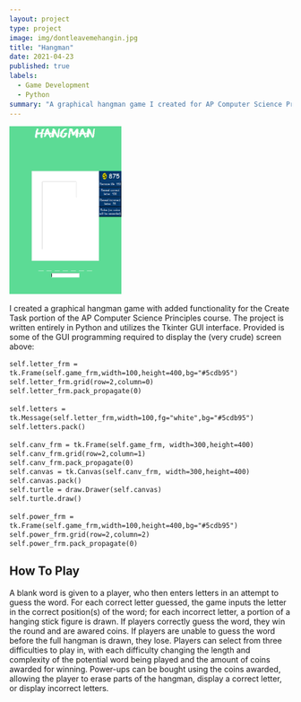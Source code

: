 ```yaml
---
layout: project
type: project
image: img/dontleavemehangin.jpg
title: "Hangman"
date: 2021-04-23
published: true
labels:
  - Game Development
  - Python
summary: "A graphical hangman game I created for AP Computer Science Principles."
---
```


<img width=200 src="../img/hangman.png">

I created a graphical hangman game with added functionality for the Create Task portion of the AP Computer Science Principles course. The project is written entirely in Python and utilizes the Tkinter GUI interface. Provided is some of the GUI programming required to display the (very crude) screen above:
```
self.letter_frm = tk.Frame(self.game_frm,width=100,height=400,bg="#5cdb95")
self.letter_frm.grid(row=2,column=0)
self.letter_frm.pack_propagate(0)

self.letters = tk.Message(self.letter_frm,width=100,fg="white",bg="#5cdb95")
self.letters.pack()

self.canv_frm = tk.Frame(self.game_frm, width=300,height=400)
self.canv_frm.grid(row=2,column=1)
self.canv_frm.pack_propagate(0)
self.canvas = tk.Canvas(self.canv_frm, width=300,height=400)
self.canvas.pack()
self.turtle = draw.Drawer(self.canvas)
self.turtle.draw()

self.power_frm = tk.Frame(self.game_frm,width=100,height=400,bg="#5cdb95")
self.power_frm.grid(row=2,column=2)
self.power_frm.pack_propagate(0)
```

## How To Play

A blank word is given to a player, who then enters letters in an attempt to guess the word. For each correct letter guessed, the game inputs the letter in the correct position(s) of the word; for each incorrect letter, a portion of a hanging stick figure is drawn. If players correctly guess the word, they win the round and are awared coins. If players are unable to guess the word before the full hangman is drawn, they lose. Players can select from three difficulties to play in, with each difficulty changing the length and complexity of the potential word being played and the amount of coins awarded for winning. Power-ups can be bought using the coins awarded, allowing the player to erase parts of the hangman, display a correct letter, or display incorrect letters. 
